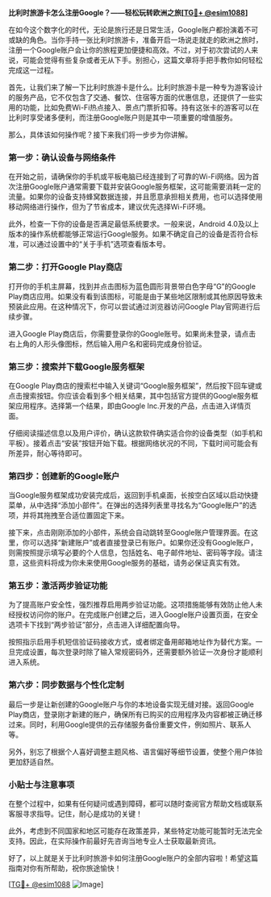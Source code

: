 **比利时旅游卡怎么注册Google？——轻松玩转欧洲之旅[[TG💪+ @esim1088](https://t.me/s/esim1088)]**

在如今这个数字化的时代，无论是旅行还是日常生活，Google账户都扮演着不可或缺的角色。当你手持一张比利时旅游卡，准备开启一场说走就走的欧洲之旅时，注册一个Google账户会让你的旅程更加便捷和高效。不过，对于初次尝试的人来说，可能会觉得有些复杂或者无从下手。别担心，这篇文章将手把手教你如何轻松完成这一过程。

首先，让我们来了解一下比利时旅游卡是什么。比利时旅游卡是一种专为游客设计的服务产品，它不仅包含了交通、餐饮、住宿等方面的优惠信息，还提供了一些实用的功能，比如免费Wi-Fi热点接入、景点门票折扣等。持有这张卡的游客可以在比利时享受诸多便利，而注册Google账户则是其中一项重要的增值服务。

那么，具体该如何操作呢？接下来我们将一步步为你讲解。

### 第一步：确认设备与网络条件

在开始之前，请确保你的手机或平板电脑已经连接到了可靠的Wi-Fi网络。因为首次注册Google账户通常需要下载并安装Google服务框架，这可能需要消耗一定的流量。如果你的设备支持蜂窝数据连接，并且愿意承担相关费用，也可以选择使用移动网络进行操作，但为了节省成本，建议优先选择Wi-Fi环境。

此外，检查一下你的设备是否满足最低系统要求。一般来说，Android 4.0及以上版本的操作系统都能够正常运行Google服务。如果不确定自己的设备是否符合标准，可以通过设置中的“关于手机”选项查看版本号。

### 第二步：打开Google Play商店

打开你的手机主屏幕，找到并点击图标为蓝色圆形背景带白色字母“G”的Google Play商店应用。如果没有看到该图标，可能是由于某些地区限制或其他原因导致未预装此应用。在这种情况下，你可以尝试通过浏览器访问Google Play官网进行后续步骤。

进入Google Play商店后，你需要登录你的Google账号。如果尚未登录，请点击右上角的人形头像图标，然后输入用户名和密码完成身份验证。

### 第三步：搜索并下载Google服务框架

在Google Play商店的搜索栏中输入关键词“Google服务框架”，然后按下回车键或点击搜索按钮。你应该会看到多个相关结果，其中包括官方提供的Google服务框架应用程序。选择第一个结果，即由Google Inc.开发的产品，点击进入详情页面。

仔细阅读描述信息以及用户评价，确认这款软件确实适合你的设备类型（如手机和平板）。接着点击“安装”按钮开始下载。根据网络状况的不同，下载时间可能会有所差异，耐心等待即可。

### 第四步：创建新的Google账户

当Google服务框架成功安装完成后，返回到手机桌面，长按空白区域以启动快捷菜单，从中选择“添加小部件”。在弹出的选择列表里寻找名为“Google账户”的选项，并将其拖拽至合适位置固定下来。

接下来，点击刚刚添加的小部件，系统会自动跳转至Google账户管理界面。在这里，你可以选择“新建账户”或者直接登录已有账户。如果你还没有Google账户，则需按照提示填写必要的个人信息，包括姓名、电子邮件地址、密码等字段。请注意，这些资料将成为你未来使用Google服务的基础，请务必保证真实有效。

### 第五步：激活两步验证功能

为了提高账户安全性，强烈推荐启用两步验证功能。这项措施能够有效防止他人未经授权访问你的账户。在完成账户创建之后，进入Google账户设置页面，在安全选项卡下找到“两步验证”部分，点击进入详细配置向导。

按照指示启用手机短信验证码接收方式，或者绑定备用邮箱地址作为替代方案。一旦完成设置，每次登录时除了输入常规密码外，还需要额外验证一次身份才能顺利进入系统。

### 第六步：同步数据与个性化定制

最后一步是让新创建的Google账户与你的本地设备实现无缝对接。返回Google Play商店，登录刚才新建的账户，确保所有已购买的应用程序及内容都被正确迁移过来。同时，利用Google提供的云存储服务备份重要文件，例如照片、联系人等。

另外，别忘了根据个人喜好调整主题风格、语言偏好等细节设置，使整个用户体验更加舒适自然。

### 小贴士与注意事项

在整个过程中，如果有任何疑问或遇到障碍，都可以随时查阅官方帮助文档或联系客服寻求指导。记住，耐心是成功的关键！

此外，考虑到不同国家和地区可能存在政策差异，某些特定功能可能暂时无法完全支持。因此，在实际操作前最好先咨询当地专业人士获取最新资讯。

好了，以上就是关于比利时旅游卡如何注册Google账户的全部内容啦！希望这篇指南对你有所帮助，祝你旅途愉快！

[[TG💪+ @esim1088](https://t.me/s/esim1088) ![Image](https://i.postimg.cc/4NQfJmqS/Snipaste-2025-05-13-00-14-12.png)]